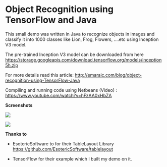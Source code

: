 # Object Recognition using TensorFlow and Java

This small demo was written in Java to recognize objects in images and classify it into 1000 classes like Lion, Frog, Flowers, ....etc using Inception V3 model.

The pre-trained Inception V3 model can be downloaded from  here https://storage.googleapis.com/download.tensorflow.org/models/inception5h.zip

For more details read this article: http://emaraic.com/blog/object-recognition-using-TensorFlow-Java

Compiling and running code using Netbeans (Video) : https://www.youtube.com/watch?v=hFzAA0xHbZA

**Screenshots**

![](http://emaraic.com/assets/img/posts/machine-learning/example-1.png)

![](http://emaraic.com/assets/img/posts/machine-learning/example-3.png)







**Thanks to**
- EsotericSoftware to for their TableLayout Library https://github.com/EsotericSoftware/tablelayout

- TensorFlow for their example which I built my demo on it.
